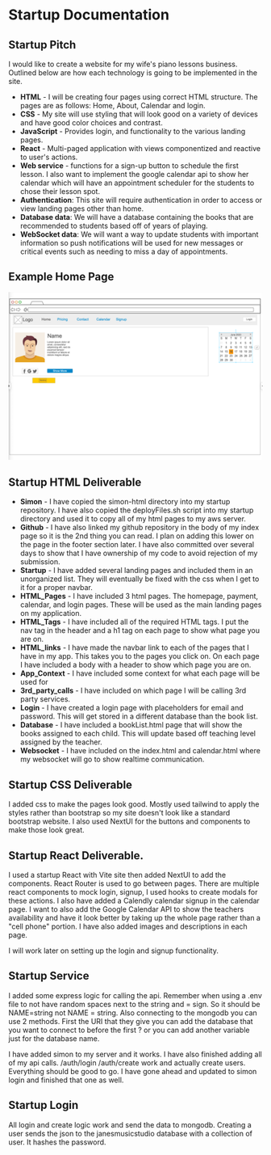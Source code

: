 # Startup Documentation

## Startup Pitch

I would like to create a website for my wife's piano lessons business. Outlined below are how each technology is going to be implemented in the site.

- **HTML** - I will be creating four pages using correct HTML structure. The pages are as follows: Home, About, Calendar and login.
- **CSS** - My site will use styling that will look good on a variety of devices and have good color choices and contrast.
- **JavaScript** - Provides login, and functionality to the various landing pages.
- **React** - Multi-paged application with views componentized and reactive to user's actions.
- **Web service** - functions for a sign-up button to schedule the first lesson. I also want to implement the google calendar api to show her calendar which will have an appointment scheduler for the students to chose their lesson spot.
- **Authentication**: This site will require authentication in order to access or view landing pages other than home.
- **Database data**: We will have a database containing the books that are recommended to students based off of years of playing.
- **WebSocket data**: We will want a way to update students with important information so push notifications will be used for new messages or critical events such as needing to miss a day of appointments.

## Example Home Page

![Home_page](https://github.com/jamisonorton/startup/blob/main/home_page.png)

## Startup HTML Deliverable

- **Simon** - I have copied the simon-html directory into my startup repository. I have also copied the deployFiles.sh script into my startup directory and used it to copy all of my html pages to my aws server.
- **Github** - I have also linked my github repository in the body of my index page so it is the 2nd thing you can read. I plan on adding this lower on the page in the footer section later. I have also committed over several days to show that I have ownership of my code to avoid rejection of my submission.
- **Startup** - I have added several landing pages and included them in an unorganized list. They will eventually be fixed with the css when I get to it for a proper navbar.
- **HTML_Pages** - I have included 3 html pages. The homepage, payment, calendar, and login pages. These will be used as the main landing pages on my application.
- **HTML_Tags** - I have included all of the required HTML tags. I put the nav tag in the header and a h1 tag on each page to show what page you are on.
- **HTML_links** - I have made the navbar link to each of the pages that I have in my app. This takes you to the pages you click on. On each page I have included a body with a header to show which page you are on.
- **App_Context** - I have included some context for what each page will be used for
- **3rd_party_calls** - I have included on which page I will be calling 3rd party services.
- **Login** - I have created a login page with placeholders for email and password. This will get stored in a different database than the book list.
- **Database** - I have included a bookList.html page that will show the books assigned to each child. This will update based off teaching level assigned by the teacher.
- **Websocket** - I have included on the index.html and calendar.html where my websocket will go to show realtime communication.

## Startup CSS Deliverable

I added css to make the pages look good. Mostly used tailwind to apply the styles rather than bootstrap so my site doesn't look like a standard bootstrap website. I also used NextUI for the buttons and components to make those look great.

## Startup React Deliverable.

I used a startup React with Vite site then added NextUI to add the components. React Router is used to go between pages. There are multiple react components to mock login, signup, I used hooks to create modals for these actions. I also have added a Calendly calendar signup in the calendar page. I want to also add the Google Calendar API to show the teachers availability and have it look better by taking up the whole page rather than a "cell phone" portion. I have also added images and descriptions in each page.

I will work later on setting up the login and signup functionality.

## Startup Service

I added some express logic for calling the api. Remember when using a .env file to not have random spaces next to the string and = sign. So it should be NAME=string not NAME = string. Also connecting to the mongodb you can use 2 methods. First the URI that they give you can add the database that you want to connect to before the first ? or you can add another variable just for the database name.

I have added simon to my server and it works. I have also finished adding all of my api calls. /auth/login /auth/create work and actually create users. Everything should be good to go. I have gone ahead and updated to simon login and finished that one as well.

## Startup Login

All login and create logic work and send the data to mongodb. Creating a user sends the json to the janesmusicstudio database with a collection of user. It hashes the password.
